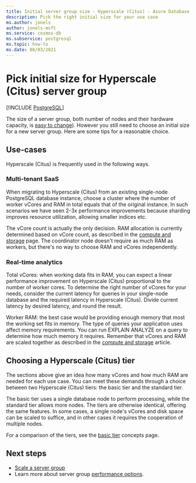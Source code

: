```yaml
---
title: Initial server group size - Hyperscale (Citus) - Azure Database for PostgreSQL
description: Pick the right initial size for your use case
ms.author: jonels
author: jonels-msft
ms.service: cosmos-db
ms.subservice: postgresql
ms.topic: how-to
ms.date: 08/03/2021
---
```


# Pick initial size for Hyperscale (Citus) server group

[!INCLUDE [PostgreSQL](../includes/appliesto-postgresql.md)]

The size of a server group, both number of nodes and their hardware capacity,
is [easy to change](howto-scale-grow.md)). However you still need to
choose an initial size for a new server group. Here are some tips for a
reasonable choice.

## Use-cases

Hyperscale (Citus) is frequently used in the following ways.

### Multi-tenant SaaS

When migrating to Hyperscale (Citus) from an existing single-node PostgreSQL
database instance, choose a cluster where the number of worker vCores and RAM
in total equals that of the original instance. In such scenarios we have seen
2-3x performance improvements because sharding improves resource utilization,
allowing smaller indices etc.

The vCore count is actually the only decision. RAM allocation is currently
determined based on vCore count, as described in the [compute and
storage](resources-compute.md) page.  The coordinator node doesn't require as
much RAM as workers, but there's no way to choose RAM and vCores independently.

### Real-time analytics

Total vCores: when working data fits in RAM, you can expect a linear
performance improvement on Hyperscale (Citus) proportional to the number of
worker cores. To determine the right number of vCores for your needs, consider
the current latency for queries in your single-node database and the required
latency in Hyperscale (Citus). Divide current latency by desired latency, and
round the result.

Worker RAM: the best case would be providing enough memory that most the
working set fits in memory. The type of queries your application uses affect
memory requirements. You can run EXPLAIN ANALYZE on a query to determine how
much memory it requires. Remember that vCores and RAM are scaled together as
described in the [compute and storage](resources-compute.md) article.

## Choosing a Hyperscale (Citus) tier

The sections above give an idea how many vCores and how much RAM are needed for
each use case. You can meet these demands through a choice between two
Hyperscale (Citus) tiers: the basic tier and the standard tier.

The basic tier uses a single database node to perform processing, while the
standard tier allows more nodes. The tiers are otherwise identical, offering
the same features. In some cases, a single node's vCores and disk space can be
scaled to suffice, and in other cases it requires the cooperation of multiple
nodes.

For a comparison of the tiers, see the [basic
tier](concepts-server-group.md) concepts page.

## Next steps

- [Scale a server group](howto-scale-grow.md)
- Learn more about server group [performance
  options](resources-compute.md).
